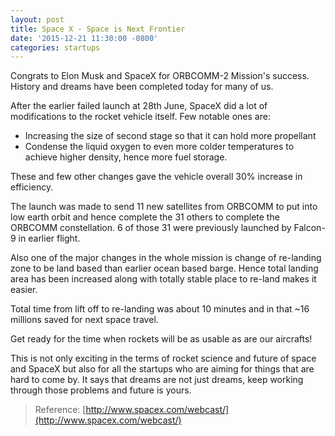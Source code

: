```yaml
---
layout: post
title: Space X - Space is Next Frontier
date: '2015-12-21 11:30:00 -0800'
categories: startups
---
```


Congrats to Elon Musk and SpaceX for ORBCOMM-2 Mission's success. History and dreams have been completed today for many of us.

After the earlier failed launch at 28th June, SpaceX did a lot of modifications to the rocket vehicle itself. Few notable ones are:
- Increasing the size of second stage so that it can hold more propellant
- Condense the liquid oxygen to even more colder temperatures to achieve higher density, hence more fuel storage.

These and few other changes gave the vehicle overall 30% increase in efficiency.

The launch was made to send 11 new satellites from ORBCOMM to put into low earth orbit and hence complete the 31 others to complete the ORBCOMM constellation. 6 of those 31 were previously launched by Falcon-9 in earlier flight.

Also one of the major changes in the whole mission is change of re-landing zone to be land based than earlier ocean based barge. Hence total landing area has been increased along with totally stable place to re-land makes it easier.

Total time from lift off to re-landing was about 10 minutes and in that ~16 millions saved for next space travel.

Get ready for the time when rockets will be as usable as are our aircrafts!

This is not only exciting in the terms of rocket science and future of space and SpaceX but also for all the startups who are aiming for things that are hard to come by. It says that dreams are not just dreams, keep working through those problems and future is yours.

> Reference: [http://www.spacex.com/webcast/](http://www.spacex.com/webcast/)
